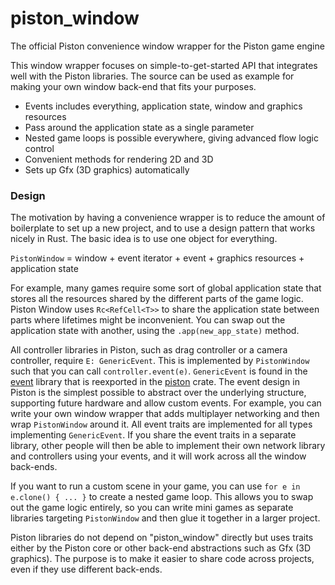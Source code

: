 # piston_window
The official Piston convenience window wrapper for the Piston game engine

This window wrapper focuses on simple-to-get-started API that integrates well with the Piston libraries. The source can be used as example for making your own window back-end that fits your purposes.

- Events includes everything, application state, window and graphics resources
- Pass around the application state as a single parameter
- Nested game loops is possible everywhere, giving advanced flow logic control
- Convenient methods for rendering 2D and 3D
- Sets up Gfx (3D graphics) automatically

### Design

The motivation by having a convenience wrapper is to reduce the amount of boilerplate to set up a new project, and to use a design pattern that works nicely in Rust. The basic idea is to use one object for everything.

`PistonWindow` = window + event iterator + event + graphics resources + application state

For example, many games require some sort of global application state that stores all the resources shared by the different parts of the game logic. Piston Window uses `Rc<RefCell<T>>` to share the application state between parts where lifetimes might be inconvenient. You can swap out the application state with another, using the `.app(new_app_state)` method.

All controller libraries in Piston, such as drag controller or a camera controller, require `E: GenericEvent`. This is implemented by `PistonWindow` such that you can call `controller.event(e)`. `GenericEvent` is found in the [event](https://github.com/pistondevelopers/event) library that is reexported in the [piston](https://github.com/pistondevelopers/piston) crate. The event design in Piston is the simplest possible to abstract over the underlying structure, supporting future hardware and allow custom events. For example, you can write your own window wrapper that adds multiplayer networking and then wrap `PistonWindow` around it. All event traits are implemented for all types implementing `GenericEvent`. If you share the event traits in a separate library, other people will then be able to implement their own network library and controllers using your events, and it will work across all the window back-ends.

If you want to run a custom scene in your game, you can use `for e in e.clone() { ... }` to create a nested game loop. This allows you to swap out the game logic entirely, so you can write mini games as separate libraries targeting `PistonWindow` and then glue it together in a larger project.

Piston libraries do not depend on "piston_window" directly but uses traits either by the Piston core or other back-end abstractions such as Gfx (3D graphics). The purpose is to make it easier to share code across projects, even if they use different back-ends.
